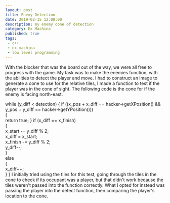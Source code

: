 ```yaml
---
layout: post
title: Enemy Detection
date: 2019-02-15 12:00:00
description: my enemy cone of detection
category: Ex Machina
published: true
tags:
 - c++
 - ex machina
 - low level programming
---
```

With the blocker that was the board out of the way, we were all free to progress with the game. My task was to make the enemies function, with the abilities to detect the player and move. I had to construct an image to generate a cone to use for the relative tiles, I made a function to test if the player was in the cone of sight. The following code is the cone for if the enemy is facing north-east.

while (y_diff < detection)
{  if ((x_pos + x_diff == hacker->getXPosition() && y_pos + y_diff == hacker->getYPosition()))  
{    
return true;
}
  if (x_diff == x_finish)  
{    
x_start -= y_diff % 2;    
x_diff = x_start;    
x_finish -= y_diff % 2;    
y_diff--;  
}  
else  
{    
x_diff++;  
}
}
I initially tried using the tiles for this test, going through the tiles in the cone to check if its occupant was a player, but that didn't work because the tiles weren't passed into the function correctly. What I opted for instead was passing the player into the detect function, then comparing the player's location to the cone.